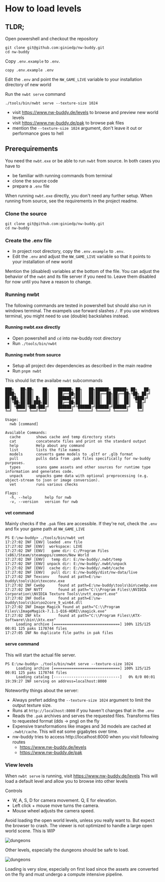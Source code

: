 # How to load levels

## TLDR;

Open powershell and checkout the repository
```
git clone git@github.com:giniedp/nw-buddy.git
cd nw-buddy
```

Copy `.env.example` to `.env`. 
```
copy .env.example .env
```
Edit the `.env` and point the `NW_GAME_LIVE` variable to your installation directory of new world

Run the `nwbt serve` command
```
./tools/bin/nwbt serve --texture-size 1024
```
- visit https://www.nw-buddy.de/levels to browse and preview new world levels
- visit https://www.nw-buddy.de/pak to browse pak files
- mention the `--texture-size 1024` argument, don't leave it out or performance goes to hell

## Prerequirements
You need the `nwbt.exe` or be able to run `nwbt` from source.
In both cases you have to

- be familiar with running commands from terminal
- clone the source code
- prepare a `.env` file

When running `nwbt.exe` directly, you don't need any further setup. 
When running from source, see the requirements in the project readme.

### Clone the source

```
git clone git@github.com:giniedp/nw-buddy.git
cd nw-buddy
```

### Create the .env file

- In project root directory, copy the `.env.example` to `.env`. 
- Edit the `.env` and adjust the `NW_GAME_LIVE` variable so that it points to your installation of new world

Mention the (disabled) variables at the bottom of the file. You can adjust the behavior of the `nwbt` and its file server if you need to. Leave them disabled for now until you have a reason to change.

### Running nwbt

The following commands are tested in powershell but should also run in windows terminal. The exampels use forward slashes `/`. If you use windows terminal, you might need to use (double) backslahes instead.

#### Running nwbt.exe directly
- Open powershell and `cd` into nw-buddy root directory
- Run `./tools/bin/nwbt`

#### Running nwbt from source

- Setup all project dev dependencies as described in the main readme
- Run `pnpm nwbt`

This should list the availabe `nwbt` subcommands

```
███╗   ██╗██╗    ██╗    ██████╗ ██╗   ██╗██████╗ ██████╗ ██╗   ██╗
████╗  ██║██║    ██║    ██╔══██╗██║   ██║██╔══██╗██╔══██╗╚██╗ ██╔╝
██╔██╗ ██║██║ █╗ ██║    ██████╔╝██║   ██║██║  ██║██║  ██║ ╚████╔╝
██║╚██╗██║██║███╗██║    ██╔══██╗██║   ██║██║  ██║██║  ██║  ╚██╔╝
██║ ╚████║╚███╔███╔╝    ██████╔╝╚██████╔╝██████╔╝██████╔╝   ██║
╚═╝  ╚═══╝ ╚══╝╚══╝     ╚═════╝  ╚═════╝ ╚═════╝ ╚═════╝    ╚═╝

Usage:
  nwb [command]

Available Commands:
  cache       shows cache and temp directory stats
  cat         concatenate files and print on the standard output
  help        Help about any command
  list        lists the file names
  models      converts game models to .gltf or .glb format
  pull        pulls data from .pak files specifically for nw-buddy purposes.
  types       scans game assets and other sources for runtime type information and generates code.
  unpack      unpacks game data with optional preprocessing (e.g. object-stream to json or image conversion).
  vet         runs various checks

Flags:
  -h, --help      help for nwb
  -v, --version   version for nwb
```

#### vet command
Mainly checks if the `.pak` files are accessible. If they're not, check the `.env` and fix your game path at `NW_GAME_LIVE`
```
PS E:\nw-buddy> ./tools/bin/nwbt vet
17:27:02 INF [ENV] loaded .env file
17:27:02 INF [ENV]  workspace: LIVE
17:27:02 INF [ENV]   game dir: C:/Program Files (x86)/Steam/steamapps/common/New World
17:27:02 INF [ENV]   temp dir: E:/nw-buddy/.nwbt/temp
17:27:02 INF [ENV] unpack dir: E:/nw-buddy/.nwbt/unpack
17:27:02 INF [ENV]  cache dir: E:/nw-buddy/.nwbt/cache
17:27:02 INF [ENV]   pull dir: E:/nw-buddy/dist/nw-data/live
17:27:02 INF Texconv    found at path=E:\nw-buddy\tools\bin\texconv.exe
17:27:02 INF Cwebp      found at path=E:\nw-buddy\tools\bin\cwebp.exe
17:27:02 INF NVTT       found at path="C:\\Program Files\\NVIDIA Corporation\\NVIDIA Texture Tools\\nvtt_export.exe"
17:27:02 INF Oodle      found at path=E:\nw-buddy\tools\bin\oo2core_9_win64.dll
17:27:02 INF Image Magick found at path="C:\\Program Files\\ImageMagick-7.1.1-Q16-HDRI\\magick.exe"
17:27:02 INF ktx        found at path="C:\\Program Files\\KTX-Software\\bin\\ktx.exe"
     Loading archive [==============================] 100% 125/125 00:01 125 paks 1178744 files
17:27:05 INF No duplicate file paths in pak files
```

#### serve command

This will start the actual file server.

```
PS E:\nw-buddy> ./tools/bin/nwbt serve --texture-size 1024
     Loading archive [==============================] 100% 125/125 00:01 125 paks 1178744 files
     Loading catalog [------------------------------]   0% 0/0 00:01
19:39:27 INF serving on address=localhost:8000
```

Noteworthy things about the server:

- Always prefert adding the `--texture-size 1024` argument to limit the output texture size.
- Runs at `http://localhost:8000` if you haven't changes that in the `.env`
- Reads the `.pak` archives and serves the requested files. Transforms files to requested format (dds -> png) on the fly
- Expensive transformations like images and 3d models are cached at `.nwbt/cache`. This will eat some gigabytes over time. 
- nw-buddy tries to access http://localhost:8000 when you visit following routes
  - https://www.nw-buddy.de/levels
  - https://www.nw-buddy.de/pak

### View levels
When `nwbt serve` is running, visit https://www.nw-buddy.de/levels
This will load a default level and allow you to browse into other levels

Controls

- W, A, S, D for camera movement. Q, E for elevation.
- Left click + mouse move turns the camera.
- Mouse wheel adjusts the camera speed.

Avoid loading the open world levels, unless you really want to. But expect the browser to crash. The viewer is not optimized to handle a large open world scene. This is WIP

![dungeons](./screenshots/level-menu-vtae-eterna.png)

Other levels, especially the dungeons should be safe to load.

![dungeons](./screenshots/level-menu-dungeons.png)

Loading is very slow, especially on first load since the assets are converted on the fly and must undergo a compute intensive pipeline.
